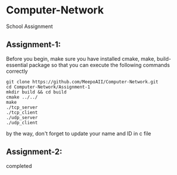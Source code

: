 # Computer-Network
School Assignment

## Assignment-1:

Before you begin, make sure you have installed cmake, make, build-essential package so that you can execute the following commands correctly


```
git clone https://github.com/MeepoAII/Computer-Network.git 
cd Computer-Network/Assignment-1 
mkdir build && cd build
cmake ../../
make
./tcp_server
./tcp_client
./udp_server
./udp_client
```

by the way, don't forget to update your name and ID in c file


## Assignment-2:
completed
